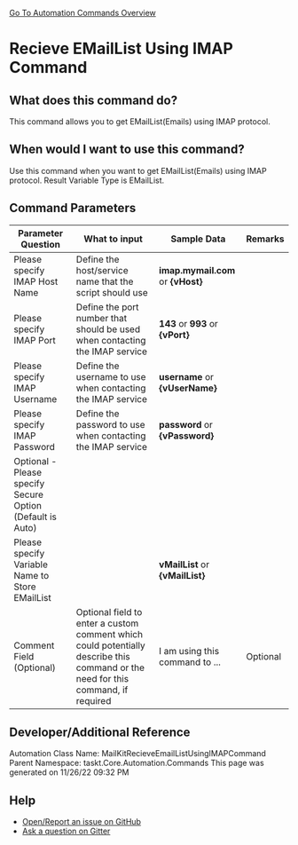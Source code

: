 <!--TITLE: Recieve EMailList Using IMAP Command -->
<!-- SUBTITLE: a command in the EMail Commands group. -->
[Go To Automation Commands Overview](/automation-commands.md)


# Recieve EMailList Using IMAP Command


## What does this command do?
This command allows you to get EMailList(Emails) using IMAP protocol.


## When would I want to use this command?
Use this command when you want to get EMailList(Emails) using IMAP protocol. Result Variable Type is EMailList.


## Command Parameters
| Parameter Question   	| What to input  	|  Sample Data 	| Remarks  	|
| ---                    | ---               | ---           | ---       |
|Please specify IMAP Host Name|Define the host/service name that the script should use|**imap.mymail.com** or **{vHost}**||
|Please specify IMAP Port|Define the port number that should be used when contacting the IMAP service|**143** or **993** or **{vPort}**||
|Please specify IMAP Username|Define the username to use when contacting the IMAP service|**username** or **{vUserName}**||
|Please specify IMAP Password|Define the password to use when contacting the IMAP service|**password** or **{vPassword}**||
|Optional - Please specify Secure Option (Default is Auto)||||
|Please specify Variable Name to Store EMailList||**vMailList** or **{vMailList}**||
|Comment Field (Optional)|Optional field to enter a custom comment which could potentially describe this command or the need for this command, if required|I am using this command to ...|Optional|
















## Developer/Additional Reference
Automation Class Name: MailKitRecieveEmailListUsingIMAPCommand
Parent Namespace: taskt.Core.Automation.Commands
This page was generated on 11/26/22 09:32 PM


## Help
- [Open/Report an issue on GitHub](https://github.com/rcktrncn/taskt/issues/new)
- [Ask a question on Gitter](https://gitter.im/taskt-rpa/Lobby)
